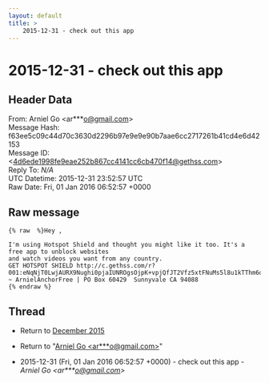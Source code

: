 ```yaml
---
layout: default
title: >
    2015-12-31 - check out this app
---
```


# 2015-12-31 - check out this app

## Header Data

From: Arniel Go \<ar***o@gmail.com\><br>
Message Hash: f63ee5c09c44d70c3630d2296b97e9e9e90b7aae6cc2717261b41cd4e6d42153<br>
Message ID: \<4d6ede1998fe9eae252b867cc4141cc6cb470f14@gethss.com\><br>
Reply To: _N/A_<br>
UTC Datetime: 2015-12-31 23:52:57 UTC<br>
Raw Date: Fri, 01 Jan 2016 06:52:57 +0000<br>

## Raw message

```
{% raw  %}Hey ,

I'm using Hotspot Shield and thought you might like it too. It's a free app to unblock websites
and watch videos you want from any country.
GET HOTSPOT SHIELD http://c.gethss.com/r?001:eNqNjT0LwjAURX9Nughi0pjaIUNROgsOjpK+vpjQfJT2Vfz5xtFNuMs5l8u1kTThm6qQNK827YhmVndM9CW7H3oiuXXdQ44FVmcW/Pq6jxOrL3JUOCJv25PFFg2KoxhOqgGQXHIABYNsDpZLJtQ1GLJ5ibe8LYBle8ehm+fSnJ1JCUNRPr08GfI5PTAaH6o46X8vPkUeQdw=
~ ArnielAnchorFree | PO Box 60429  Sunnyvale CA 94088
{% endraw %}
```

## Thread

+ Return to [December 2015](/archive/2015/12)

+ Return to "[Arniel Go <ar***o<span>@</span>gmail.com>](/authors/ar___o_at_gmail_com)"

+ 2015-12-31 (Fri, 01 Jan 2016 06:52:57 +0000) - check out this app - _Arniel Go \<ar***o@gmail.com\>_


